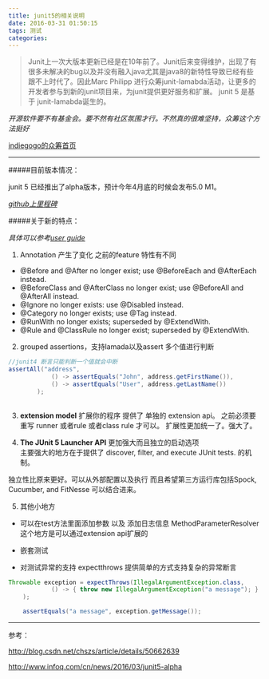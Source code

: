 ```yaml
---
title: junit5的相关说明
date: 2016-03-31 01:50:15
tags: 测试
categories:
---
```


 >  Junit上一次大版本更新已经是在10年前了。Junit后来变得维护，出现了有很多未解决的bug以及并没有融入java尤其是java8的新特性导致已经有些跟不上时代了。因此Marc Philipp 进行众筹junit-lamabda活动，让更多的开发者参与到新的junit项目来，为junit提供更好服务和扩展。 
 >  junit 5 是基于 junit-lamabda诞生的。

*开源软件要不有基金会。要不然有社区氛围才行。不然真的很难坚持，众筹这个方法挺好*

[indiegogo的众筹首页](https://www.indiegogo.com/projects/junit-lambda#/)

------------------------------------

#####目前版本情况：

junit 5 已经推出了alpha版本，预计今年4月底的时候会发布5.0 M1。


*[github上里程碑](https://github.com/junit-team/junit5/milestones)*


#####关于新的特点：

*具体可以参考[user guide ](http://junit.org/junit5/)*

1. Annotation 产生了变化 之前的feature 特性有不同

- @Before and @After no longer exist; use @BeforeEach and @AfterEach instead.
- @BeforeClass and @AfterClass no longer exist; use @BeforeAll and @AfterAll instead.
- @Ignore no longer exists: use @Disabled instead.
- @Category no longer exists; use @Tag instead.
- @RunWith no longer exists; superseded by @ExtendWith.
- @Rule and @ClassRule no longer exist; superseded by @ExtendWith.

2. grouped assertions，支持lamada以及assert 多个值进行判断

``` java
//junit4 断言只能判断一个值就会中断
assertAll("address",
            () -> assertEquals("John", address.getFirstName()),
            () -> assertEquals("User", address.getLastName())
        );
     
```

3.  **extension model**  扩展你的程序
提供了 单独的 extension api。
之前必须要重写 runner 或者rule 或者class rule 才可以。 扩展性更加统一了。强大了。

4.  **The JUnit 5 Launcher API** 更加强大而且独立的启动选项	
主要强大的地方在于提供了  discover, filter, and execute JUnit tests. 的机制。
 
 独立性比原来更好。可以从外部配置以及执行
 而且希望第三方运行库包括Spock, Cucumber, and FitNesse 可以结合进来。

5.  其他小地方
- 可以在test方法里面添加参数 以及 添加日志信息
MethodParameterResolver 
这个地方是可以通过extension api扩展的
- 嵌套测试

- 对测试异常的支持 expectthrows 提供简单的方式支持复杂的异常断言
``` java
Throwable exception = expectThrows(IllegalArgumentException.class,
            () -> { throw new IllegalArgumentException("a message"); }
    );

    assertEquals("a message", exception.getMessage());
```






--------------------
参考：

http://blog.csdn.net/chszs/article/details/50662639

http://www.infoq.com/cn/news/2016/03/junit5-alpha


